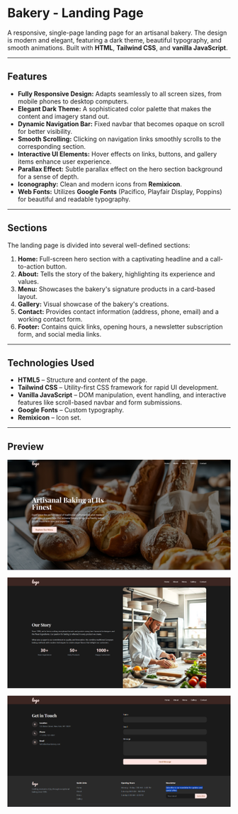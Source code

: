 # Bakery - Landing Page

A responsive, single-page landing page for an artisanal bakery. The design is modern and elegant, featuring a dark theme, beautiful typography, and smooth animations. Built with **HTML**, **Tailwind CSS**, and **vanilla JavaScript**.

---

## Features

- **Fully Responsive Design:** Adapts seamlessly to all screen sizes, from mobile phones to desktop computers.  
- **Elegant Dark Theme:** A sophisticated color palette that makes the content and imagery stand out.  
- **Dynamic Navigation Bar:** Fixed navbar that becomes opaque on scroll for better visibility.  
- **Smooth Scrolling:** Clicking on navigation links smoothly scrolls to the corresponding section.  
- **Interactive UI Elements:** Hover effects on links, buttons, and gallery items enhance user experience.  
- **Parallax Effect:** Subtle parallax effect on the hero section background for a sense of depth.    
- **Iconography:** Clean and modern icons from **Remixicon**.  
- **Web Fonts:** Utilizes **Google Fonts** (Pacifico, Playfair Display, Poppins) for beautiful and readable typography.  

---

## Sections

The landing page is divided into several well-defined sections:

1. **Home:** Full-screen hero section with a captivating headline and a call-to-action button.  
2. **About:** Tells the story of the bakery, highlighting its experience and values.  
3. **Menu:** Showcases the bakery's signature products in a card-based layout.  
4. **Gallery:** Visual showcase of the bakery's creations.  
5. **Contact:** Provides contact information (address, phone, email) and a working contact form.  
6. **Footer:** Contains quick links, opening hours, a newsletter subscription form, and social media links.  

---

## Technologies Used

- **HTML5** – Structure and content of the page.  
- **Tailwind CSS** – Utility-first CSS framework for rapid UI development.  
- **Vanilla JavaScript** – DOM manipulation, event handling, and interactive features like scroll-based navbar and form submissions.  
- **Google Fonts** – Custom typography.  
- **Remixicon** – Icon set.  

---

## Preview

<p align="center">
  <img src="Screenshots/Screenshot 2025-09-19 192227.png" alt="Hero Section" width="600">
</p>

<p align="center">
  <img src="Screenshots/Screenshot 2025-09-19 192249.png" alt="Menu Section" width="600">
</p>

<p align="center">
  <img src="Screenshots/Screenshot 2025-09-19 192325.png" alt="Gallery Section" width="600">
</p>


